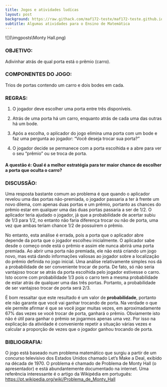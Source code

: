 ```yaml
---
title: Jogos e atividades ludícas
layout: post
background: https://raw.githack.com/maf172-teste/maf172-teste.github.io/master/img/jogos.jpg
subtitle: Algumas atividades para o Ensino de Matemática
---
```


![](\imgposts\Monty Hall.png)

### OBJETIVO:

 Adivinhar atrás de qual porta está o prêmio (carro).
 

### COMPONENTES DO JOGO:

Trios de portas contendo um carro e dois bodes em
cada.

### REGRAS:

1. O jogador deve escolher uma porta entre três disponíveis.

2. Atrás de uma porta há um carro, enquanto atrás de cada uma das outras há um
bode.

3. Após a escolha, o aplicador do jogo elimina uma porta com um bode e faz uma
pergunta ao jogador: “Você deseja trocar sua porta?”

4. O jogador decide se permanece com a porta escolhida e a abre para ver o seu
“prêmio” ou se troca de porta.

#### A questão é: Qual é a melhor estratégia para ter maior chance de escolher a porta que oculta o carro?

### DISCUSSÃO:

Uma resposta bastante comum ao problema é que quando o aplicador revelou uma
das portas não-premiada, o jogador passaria a ter à frente um novo dilema, com
apenas duas portas e um prêmio, portanto as chances do prêmio estar em qualquer
uma das duas portas passaria a ser de 1/2. O aplicador teria ajudado o jogador, já
que a probabilidade de acertar subiu de 1/3 para 1/2, no entanto não faria
diferença trocar ou não de porta, uma vez que ambas teriam chance 1/2 de
possuírem o prêmio.


No entanto, esta análise é errada, pois a porta que o aplicador abre depende da
porta que o jogador escolheu inicialmente. O aplicador sabe desde o começo onde
está o prêmio e assim ele nunca abrirá uma porta premiada. Ao abrir uma porta
não premiada, ele não está criando um jogo novo, mas está dando informações
valiosas ao jogador sobre a localização do prêmio definida no jogo inicial.
Uma análise relativamente simples nos dá a probabilidade de ser conveniente
trocar de porta. De fato, só não seria vantajoso trocar se atrás da porta escolhida
pelo jogador estivesse o carro. Isto ocorre com probabilidade 1/3 pois o carro tem
a mesma probabilidade de estar atrás de qualquer uma das três portas. Portanto, a
probabilidade de ser vantajoso trocar de porta será 2/3.


É bom ressaltar que este resultado é um valor de **probabilidade**, portanto ele não garante que você vai ganhar trocando de porta. Na verdade o que ele permite
afirmar é que se você jogar muitas vezes, em aproximadamente 67% das vezes se
você trocar de porta, ganhará o prêmio. Obviamente isto não é útil para ganhar o
prêmio se jogarmos apenas uma vez. Por isso na explicação da atividade é
conveniente repetir a situação várias vezes e calcular a proporção de vezes que o jogador ganhou trocando de porta.

### BIBLIOGRAFIA:

O jogo está baseado num problema matemático que surgiu a partir de um concurso
televisivo dos Estados Unidos chamado Let’s Make a Deal, exibido na década de
1970. O problema é chamado de Problema de Monty Hall (o apresentador) e está
abundantemente documentado na internet. Uma referência interessante é o artigo
da Wikipédia em português: https://pt.wikipedia.org/wiki/Problema_de_Monty_Hall
</div>